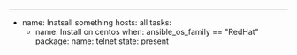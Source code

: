  ---
- name: Inatsall something
  hosts: all
  tasks:
    - name: Install on centos
     when: ansible_os_family == "RedHat"
      package:
        name: telnet
        state: present
